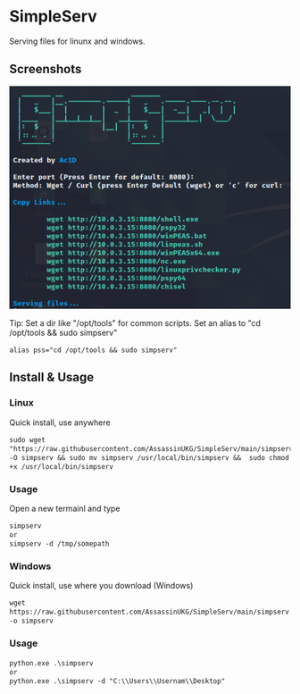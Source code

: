 # SimpleServ

Serving files for linunx and windows.

## Screenshots

![](/assets/simserv1.png)

Tip: 
Set a dir like "/opt/tools" for common scripts. 
Set an alias to "cd /opt/tools && sudo simpserv"
```
alias pss="cd /opt/tools && sudo simpserv"
```

## Install & Usage
### Linux
Quick install, use anywhere
```
sudo wget "https://raw.githubusercontent.com/AssassinUKG/SimpleServ/main/simpserv" -O simpserv && sudo mv simpserv /usr/local/bin/simpserv &&  sudo chmod +x /usr/local/bin/simpserv
```
### Usage
Open a new termainl and type
```
simpserv
or
simpserv -d /tmp/somepath
```
### Windows
Quick install, use where you download (Windows)
```
wget https://raw.githubusercontent.com/AssassinUKG/SimpleServ/main/simpserv -o simpserv
```

### Usage
```
python.exe .\simpserv
or
python.exe .\simpserv -d "C:\\Users\\Usernam\\Desktop"
```
